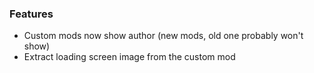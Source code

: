 ### Features
- Custom mods now show author (new mods, old one probably won't show)
- Extract loading screen image from the custom mod